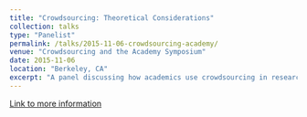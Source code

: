 ```yaml
---
title: "Crowdsourcing: Theoretical Considerations"
collection: talks
type: "Panelist"
permalink: /talks/2015-11-06-crowdsourcing-academy/ 
venue: "Crowdsourcing and the Academy Symposium"
date: 2015-11-06
location: "Berkeley, CA"
excerpt: "A panel discussing how academics use crowdsourcing in research."
---
```


<a href='http://hssa.berkeley.edu/crowdsourcing-symposium'>Link to more information</a>
